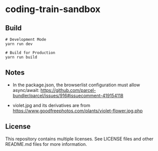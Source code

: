 # coding-train-sandbox

## Build
```
# Development Mode
yarn run dev

# Build for Production
yarn run build
```

## Notes

* In the package.json, the browserlist configuration must allow async/await: https://github.com/parcel-bundler/parcel/issues/916#issuecomment-419154118

* violet.jpg and its derivatives are from https://www.goodfreephotos.com/plants/violet-flower.jpg.php

## License

This repository contains multiple licenses. See LICENSE files and other README.md files for more information.
